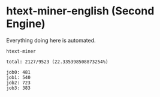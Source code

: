 # htext-miner-english (Second Engine)

Everything doing here is automated.

```
htext-miner

total: 2127/9523 (22.335398508873254%)

job0: 481
job1: 540
job2: 723
job3: 383
```